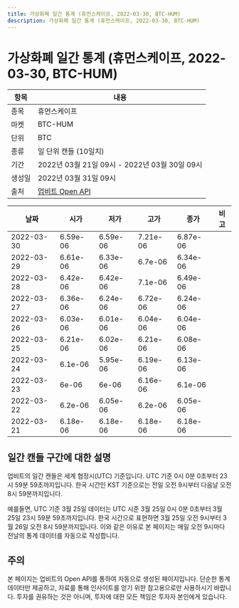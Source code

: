 ```yaml
---
title: 가상화폐 일간 통계 (휴먼스케이프, 2022-03-30, BTC-HUM)
description: 가상화폐 일간 통계 (휴먼스케이프, 2022-03-30, BTC-HUM)
---
```



가상화폐 일간 통계 (휴먼스케이프, 2022-03-30, BTC-HUM)
===

|항목|내용|
|--|--|
|종목|휴먼스케이프|
|마켓|BTC-HUM|
|단위|BTC|
|종류|일 단위 캔들 (10일치)|
|기간|2022년 03월 21일 09시 - 2022년 03월 30일 09시|
|생성일|2022년 03월 31일 09시|
|출처|[업비트 Open API](https://docs.upbit.com)|


|날짜|시가|저가|고가|종가|비고|
|--|--|--|--|--|--|
|2022-03-30|6.59e-06|6.59e-06|7.21e-06|6.87e-06|    |
|2022-03-29|6.61e-06|6.33e-06|6.7e-06|6.34e-06|    |
|2022-03-28|6.42e-06|6.42e-06|7.1e-06|6.49e-06|    |
|2022-03-27|6.36e-06|6.24e-06|6.72e-06|6.24e-06|    |
|2022-03-26|6.03e-06|6.01e-06|6.04e-06|6.04e-06|    |
|2022-03-25|6.21e-06|6.02e-06|6.21e-06|6.08e-06|    |
|2022-03-24|6.1e-06|5.95e-06|6.19e-06|6.13e-06|    |
|2022-03-23|6e-06|6e-06|6.16e-06|6.1e-06|    |
|2022-03-22|6.2e-06|6.05e-06|6.2e-06|6.05e-06|    |
|2022-03-21|6.18e-06|6.18e-06|6.18e-06|6.18e-06|    |


일간 캔들 구간에 대한 설명
---


업비트의 일간 캔들은 세계 협정시(UTC) 기준입니다. 
UTC 기준 0시 0분 0초부터 23시 59분 59초까지입니다. 
한국 시간인 KST 기준으로는 전일 오전 9시부터 다음날 오전 8시 59분까지입니다. 


예를들면, UTC 기준 3월 25일 데이터는 UTC 시준 3월 25일 0시 0분 0초부터 3월 25일 23시 59분 59초까지입니다. 
한국 시간으로 표현하면 3월 25일 오전 9시부터 3월 26일 오전 8시 59분까지입니다. 
이와 같은 이유로 본 페이지는 매일 오전 9시마다 전날의 통계 데이터를 자동으로 작성합니다. 


주의
---


본 페이지는 업비트의 Open API를 통하여 자동으로 생성된 페이지입니다. 
단순한 통계 데이터만 제공하고, 자료를 통해 인사이트를 얻기 위한 참고용으로만 사용하시기 바랍니다. 
투자를 권유하는 것은 아니며, 투자에 대한 모든 책임은 투자자 본인에게 있습니다. 
